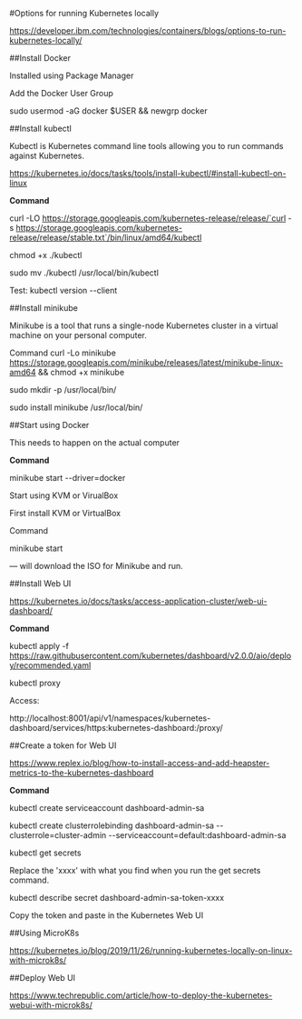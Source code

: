 #Options for running Kubernetes locally

https://developer.ibm.com/technologies/containers/blogs/options-to-run-kubernetes-locally/

##Install Docker

Installed using Package Manager

Add the Docker User Group

sudo usermod -aG docker $USER && newgrp docker


##Install kubectl

Kubectl is Kubernetes command line tools allowing you to run commands against Kubernetes. 

https://kubernetes.io/docs/tasks/tools/install-kubectl/#install-kubectl-on-linux

**Command**

curl -LO https://storage.googleapis.com/kubernetes-release/release/`curl -s https://storage.googleapis.com/kubernetes-release/release/stable.txt`/bin/linux/amd64/kubectl

chmod +x ./kubectl

sudo mv ./kubectl /usr/local/bin/kubectl

Test: kubectl version --client



##Install minikube

Minikube is a tool that runs a single-node Kubernetes cluster in a virtual machine on your personal computer.

Command
curl -Lo minikube https://storage.googleapis.com/minikube/releases/latest/minikube-linux-amd64 && chmod +x minikube

sudo mkdir -p /usr/local/bin/

sudo install minikube /usr/local/bin/


##Start using Docker

This needs to happen on the actual computer

**Command**

minikube start --driver=docker

Start using KVM or VirualBox

First install KVM or VirtualBox

Command

minikube start

— will download the ISO for Minikube and run. 


##Install Web UI

https://kubernetes.io/docs/tasks/access-application-cluster/web-ui-dashboard/

**Command**

kubectl apply -f https://raw.githubusercontent.com/kubernetes/dashboard/v2.0.0/aio/deploy/recommended.yaml

kubectl proxy

Access:

http://localhost:8001/api/v1/namespaces/kubernetes-dashboard/services/https:kubernetes-dashboard:/proxy/

##Create a token for Web UI

https://www.replex.io/blog/how-to-install-access-and-add-heapster-metrics-to-the-kubernetes-dashboard

**Command**

kubectl create serviceaccount dashboard-admin-sa

kubectl create clusterrolebinding dashboard-admin-sa --clusterrole=cluster-admin --serviceaccount=default:dashboard-admin-sa

kubectl get secrets

Replace the 'xxxx' with what you find when you run the get secrets command. 

kubectl describe secret dashboard-admin-sa-token-xxxx

Copy the token and paste in the Kubernetes Web UI



##Using MicroK8s

https://kubernetes.io/blog/2019/11/26/running-kubernetes-locally-on-linux-with-microk8s/



##Deploy Web UI

https://www.techrepublic.com/article/how-to-deploy-the-kubernetes-webui-with-microk8s/

